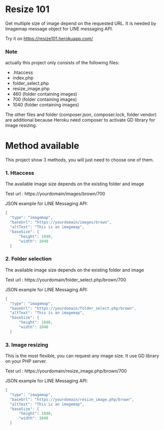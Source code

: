 # Resize 101

Get multiple size of image depend on the requested URL.
It is needed by Imagemap message object for LINE messaging API.

Try it on https://resize101.herokuapp.com/

### Note
actually this project only consists of the following files:
- .htaccess
- index.php
- folder_select.php
- resize_image.php
- 460 (folder containing images)
- 700 (folder containing images)
- 1040 (folder containing images)

The other files and folder (composer.json, composer.lock, folder vendor) are additional because Heroku need composer to activate GD library for image resizing.

# Method available
This project show 3 methods, you will just need to choose one of them.

### 1. Htaccess
The available image size depends on the existing folder and image

Test url : https://yourdomain/images/brown/700

JSON example for LINE Messaging API:
```java
{
  "type": "imagemap",
  "baseUrl": "https://yourdomain/images/brown",
  "altText": "This is an imagemap",
  "baseSize": {
      "height": 1040,
      "width": 1040
  }
```
### 2. Folder selection
The available image size depends on the existing folder and image

Test url : https://yourdomain/folder_select.php/brown/700

JSON example for LINE Messaging API:
```java
{
  "type": "imagemap",
  "baseUrl": "https://yourdomain/folder_select.php/brown",
  "altText": "This is an imagemap",
  "baseSize": {
      "height": 1040,
      "width": 1040
  }
```

### 3. Image resizing
This is the most flexible, you can request any image size.
It use GD library on your PHP server.

Test url : https://yourdomain/resize_image.php/brown/700

JSON example for LINE Messaging API:
```java
{
  "type": "imagemap",
  "baseUrl": "https://yourdomain/resize_image.php/brown",
  "altText": "This is an imagemap",
  "baseSize": {
      "height": 1040,
      "width": 1040
  }
```
